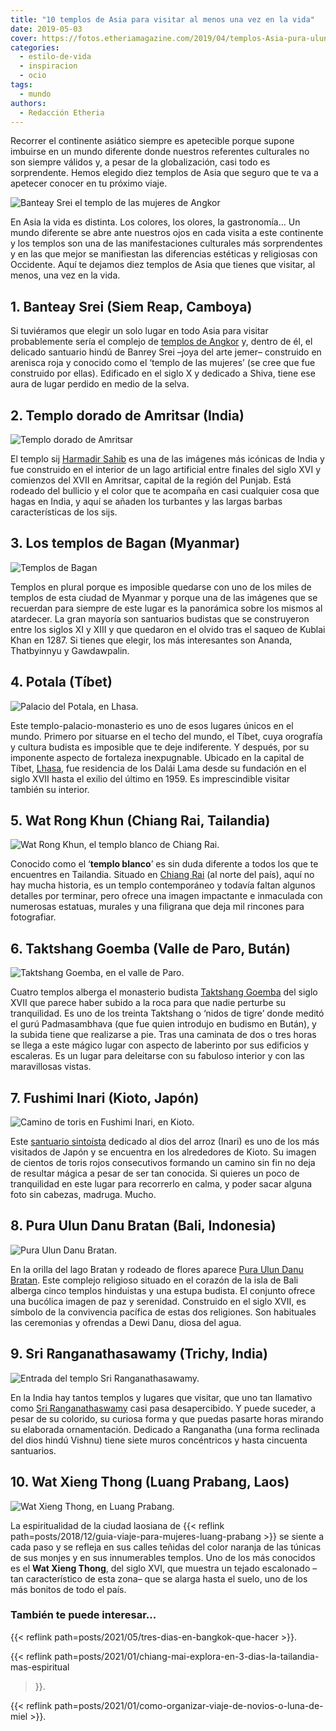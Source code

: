 ```yaml
---
title: "10 templos de Asia para visitar al menos una vez en la vida"
date: 2019-05-03
cover: https://fotos.etheriamagazine.com/2019/04/templos-Asia-pura-ulun-danu-bratan-Bali.jpg
categories: 
  - estilo-de-vida
  - inspiracion
  - ocio
tags: 
  - mundo
authors: 
  - Redacción Etheria
---
```


Recorrer el continente asiático siempre es apetecible porque supone imbuirse en un mundo diferente donde nuestros referentes culturales no son siempre válidos y, a pesar de la globalización, casi todo es sorprendente. Hemos elegido diez templos de Asia que seguro que te va a apetecer conocer en tu próximo viaje.

![Banteay Srei el templo de las mujeres de Angkor](https://fotos.etheriamagazine.com/2019/04/Templos-Asia-Banteay-Srei-Camboya.jpg "Banteay Srei, el templo de las mujeres de Angkor. © Rolf_52/Adobe Stock")

En Asia la vida es distinta. Los colores, los olores, la gastronomía… Un mundo diferente 
se abre ante nuestros ojos en cada visita a este continente y los templos son una de las 
manifestaciones culturales más sorprendentes y en las que mejor se manifiestan las 
diferencias estéticas y religiosas con Occidente. Aquí te dejamos diez templos de Asia 
que tienes que visitar, al menos, una vez en la vida. 

## 1\. Banteay Srei (Siem Reap, Camboya)

Si tuviéramos que elegir un solo lugar en todo Asia para visitar probablemente sería el 
complejo de [templos de 
Angkor](https://www.tourismcambodia.com/travelguides/provinces/siem-reap.htm) y, dentro 
de él, el delicado santuario hindú de Banrey Srei –joya del arte jemer– construido en 
arenisca roja y conocido como el ‘templo de las mujeres’ (se cree que fue construido por 
ellas). Edificado en el siglo X y dedicado a Shiva, tiene ese aura de lugar perdido en 
medio de la selva. 

## 2\. Templo dorado de Amritsar (India)

![Templo dorado de Amritsar](https://fotos.etheriamagazine.com/2019/04/Templos-Asia-Amritsar.jpg "Templo dorado de Amritsar. © Boris Stroujko/Adobe Stock")

El templo sij [Harmadir Sahib](http://sgpc.net/sri-harmandir-sahib/) es una de las 
imágenes más icónicas de India y fue construido en el interior de un lago artificial 
entre finales del siglo XVI y comienzos del XVII en Amritsar, capital de la región del 
Punjab. Está rodeado del bullicio y el color que te acompaña en casi cualquier cosa que 
hagas en India, y aquí se añaden los turbantes y las largas barbas características de 
los sijs. 

## 3\. Los templos de Bagan (Myanmar)

![Templos de Bagan](https://fotos.etheriamagazine.com/2019/04/Templos-Asia-Bagan-Myanmar.jpg "Templos de Bagan. © Luciano Mortula-LGM/Adobe Stock")

Templos en plural porque es imposible quedarse con uno de los miles de templos de esta 
ciudad de Myanmar y porque una de las imágenes que se recuerdan para siempre de este 
lugar es la panorámica sobre los mismos al atardecer. La gran mayoría son santuarios 
budistas que se construyeron entre los siglos XI y XIII y que quedaron en el olvido tras 
el saqueo de Kublai Khan en 1287. Si tienes que elegir, los más interesantes son Ananda, 
Thatbyinnyu y Gawdawpalin. 

## 4\. Potala (Tíbet)

![Palacio del Potala, en Lhasa.](https://fotos.etheriamagazine.com/2019/04/Templos-Asia-Potala.jpg "Palacio del Potala, en Lhasa. © Enote/Adobe Stock")

Este templo-palacio-monasterio es uno de esos lugares únicos en el mundo. Primero por 
situarse en el techo del mundo, el Tíbet, cuya orografía y cultura budista es imposible 
que te deje indiferente. Y después, por su imponente aspecto de fortaleza inexpugnable. 
Ubicado en la capital de Tíbet, 
[Lhasa](http://www.turismochina.org/web/index.php/destinos/2016-01-13-09-42-49), fue 
residencia de los Dalái Lama desde su fundación en el siglo XVII hasta el exilio del 
último en 1959. Es imprescindible visitar también su interior. 

## 5\. Wat Rong Khun (Chiang Rai, Tailandia)

![Wat Rong Khun, el templo blanco de Chiang Rai.](https://fotos.etheriamagazine.com/2019/04/Templos-Asia-Wat-Rong-Khun-Chiang-Rai.jpg "Wat Rong Khun, el templo blanco de Chiang Rai. © R.M. Nunes/Adobe Stock")

Conocido como el ‘**templo blanco**’ es sin duda diferente a todos los que te encuentres 
en Tailandia. Situado en [Chiang 
Rai](http://www.turismotailandes.com/donde-ir/chiang-rai/) (al norte del país), aquí no 
hay mucha historia, es un templo contemporáneo y todavía faltan algunos detalles por 
terminar, pero ofrece una imagen impactante e inmaculada con numerosas estatuas, murales 
y una filigrana que deja mil rincones para fotografiar. 

## 6\. Taktshang Goemba (Valle de Paro, Bután)

![Taktshang Goemba, en el valle de Paro.](https://fotos.etheriamagazine.com/2019/04/templos-Asia-Taktshang-Goemba-Butan.jpg "Taktshang Goemba, en el valle de Paro. © Mc_noppadol/Adobe Stock")

Cuatro templos alberga el monasterio budista [Taktshang 
Goemba](http://www.parotaktsang.org) del siglo XVII que parece haber subido a la roca 
para que nadie perturbe su tranquilidad. Es uno de los treinta Taktshang o ‘nidos de 
tigre’ donde meditó el gurú Padmasambhava (que fue quien introdujo en budismo en Bután), 
y la subida tiene que realizarse a pie. Tras una caminata de dos o tres horas se llega a 
este mágico lugar con aspecto de laberinto por sus edificios y escaleras. Es un lugar 
para deleitarse con su fabuloso interior y con las maravillosas vistas. 

## 7\. Fushimi Inari (Kioto, Japón)

![Camino de toris en Fushimi Inari, en Kioto.](https://fotos.etheriamagazine.com/2019/04/Templos-Asia-Kyoto.jpg "Camino de toris en Fushimi Inari, en Kioto. © Davian Wijaya")

Este [santuario sintoísta](http://inari.jp/en/) dedicado al dios del arroz (Inari) es 
uno de los más visitados de Japón y se encuentra en los alrededores de Kioto. Su imagen 
de cientos de toris rojos consecutivos formando un camino sin fin no deja de resultar 
mágica a pesar de ser tan conocida. Si quieres un poco de tranquilidad en este lugar 
para recorrerlo en calma, y poder sacar alguna foto sin cabezas, madruga. Mucho. 

## 8\. Pura Ulun Danu Bratan (Bali, Indonesia)

![Pura Ulun Danu Bratan.](https://fotos.etheriamagazine.com/2019/04/templos-Asia-pura-ulun-danu-bratan-Bali.jpg "Pura Ulun Danu Bratan. © Tawatchai1990/Adobe Stock")

En la orilla del lago Bratan y rodeado de flores aparece [Pura Ulun Danu 
Bratan](http://ulundanuberatan.com). Este complejo religioso situado en el corazón de la 
isla de Bali alberga cinco templos hinduistas y una estupa budista. El conjunto ofrece 
una bucólica imagen de paz y serenidad. Construido en el siglo XVII, es símbolo de la 
convivencia pacífica de estas dos religiones. Son habituales las ceremonias y ofrendas a 
Dewi Danu, diosa del agua. 

## 9\. Sri Ranganathasawamy (Trichy, India)

![Entrada del templo Sri Ranganathasawamy.](https://fotos.etheriamagazine.com/2019/04/Templos-Asia-Sri-Ranganathaswamy-Trichy.jpg "Entrada del templo Sri Ranganathasawamy. © Lizavetta/Adobe Stock")

En la India hay tantos templos y lugares que visitar, que uno tan llamativo como [Sri 
Ranganathaswamy](https://srirangam.org) casi pasa desapercibido. Y puede suceder, a 
pesar de su colorido, su curiosa forma y que puedas pasarte horas mirando su elaborada 
ornamentación. Dedicado a Ranganatha (una forma reclinada del dios hindú Vishnu) tiene 
siete muros concéntricos y hasta cincuenta santuarios. 

## 10\. Wat Xieng Thong (Luang Prabang, Laos)

![Wat Xieng Thong, en Luang Prabang.](https://fotos.etheriamagazine.com/2019/04/Templos-Asia-Wat-Xieng-Thong-Luang-Prabang.jpg "Wat Xieng Thong, en Luang Prabang. © Wuttichok/Adobe Stock")

La espiritualidad de la ciudad laosiana de {{< reflink 
path=posts/2018/12/guia-viaje-para-mujeres-luang-prabang >}} se siente a cada paso y se 
refleja en sus calles teñidas del color naranja de las túnicas de sus monjes y en sus 
innumerables templos. Uno de los más conocidos es el **Wat Xieng Thong**, del siglo XVI, 
que muestra un tejado escalonado –tan característico de esta zona– que se alarga hasta 
el suelo, uno de los más bonitos de todo el país. 

### También te puede interesar...

{{< reflink path=posts/2021/05/tres-dias-en-bangkok-que-hacer >}}. 

{{< reflink path=posts/2021/01/chiang-mai-explora-en-3-dias-la-tailandia-mas-espiritual 
>}}. 

{{< reflink path=posts/2021/01/como-organizar-viaje-de-novios-o-luna-de-miel >}}.
